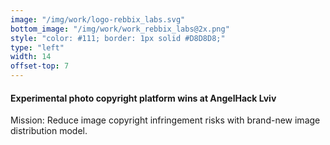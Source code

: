 ```yaml
---
image: "/img/work/logo-rebbix_labs.svg"
bottom_image: "/img/work/work_rebbix_labs@2x.png"
style: "color: #111; border: 1px solid #D8D8D8;"
type: "left"
width: 14
offset-top: 7
---
```

#### Experimental photo copyright platform wins at AngelHack Lviv
Mission: Reduce image copyright infringement risks with brand-new image distribution model.
